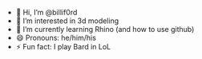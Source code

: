 - 👋 Hi, I’m @billif0rd
- 👀 I’m interested in 3d modeling
- 🌱 I’m currently learning Rhino (and how to use github)
- 😄 Pronouns: he/him/his
- ⚡ Fun fact: I play Bard in LoL

<!---
billif0rd/billif0rd is a ✨ special ✨ repository because its `README.md` (this file) appears on your GitHub profile.
You can click the Preview link to take a look at your changes.
--->
